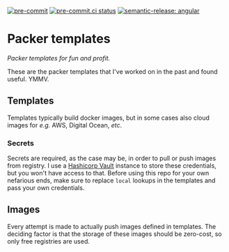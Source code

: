 [![pre-commit](https://img.shields.io/badge/pre--commit-enabled-brightgreen?logo=pre-commit&logoColor=white)](https://github.com/pre-commit/pre-commit) [![pre-commit.ci status](https://results.pre-commit.ci/badge/github/brucellino/packer-templates/main.svg)](https://results.pre-commit.ci/latest/github/brucellino/packer-templates/main) [![semantic-release: angular](https://img.shields.io/badge/semantic--release-conventional-e10079?logo=semantic-release)](https://github.com/semantic-release/semantic-release)

# Packer templates

_Packer templates for fun and profit._

These are the packer templates that I've worked on in the past and found useful.
YMMV.

## Templates

Templates typically build docker images, but in some cases also cloud images for _e.g._ AWS, Digital Ocean, _etc_.

### Secrets

Secrets are required, as the case may be, in order to pull or push images from registry.
I use a [Hashicorp Vault](https://vaultproject.io) instance to store these credentials, but you won't have access to that.
Before using this repo for your own nefarious ends, make sure to replace `local` lookups in the templates and pass your own credentials.

## Images

Every attempt is made to actually push images defined in templates.
The deciding factor is that the storage of these images should be zero-cost, so only free registries are used.
